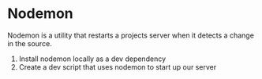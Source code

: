 # Nodemon

Nodemon is a utility that restarts a projects server when it detects a change in the source.

1. Install nodemon locally as a dev dependency
2. Create a dev script that uses nodemon to start up our server